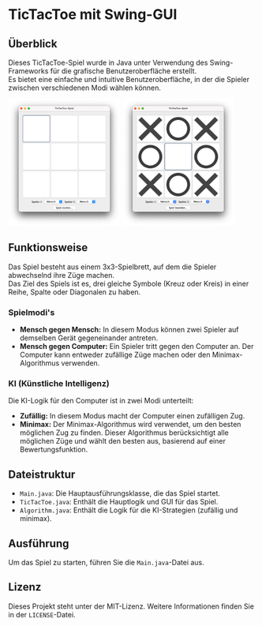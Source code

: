 # TicTacToe mit Swing-GUI

## Überblick

Dieses TicTacToe-Spiel wurde in Java unter Verwendung des Swing-Frameworks für die grafische Benutzeroberfläche erstellt. <br>
Es bietet eine einfache und intuitive Benutzeroberfläche, in der die Spieler zwischen verschiedenen Modi wählen können.

<p float="left">
  <img src="./data/ExampleEmpty.png" width="45%"  alt="TTT"/>
  <img src="./data/ExampleFull.png" width="45%"  alt="TTT"/> 
</p>

## Funktionsweise

Das Spiel besteht aus einem 3x3-Spielbrett, auf dem die Spieler abwechselnd ihre Züge machen. <br>
Das Ziel des Spiels ist es, drei gleiche Symbole (Kreuz oder Kreis) in einer Reihe, Spalte oder Diagonalen zu haben.

### Spielmodi's

- **Mensch gegen Mensch:** In diesem Modus können zwei Spieler auf demselben Gerät gegeneinander antreten.
- **Mensch gegen Computer:** Ein Spieler tritt gegen den Computer an. Der Computer kann entweder zufällige Züge machen oder den Minimax-Algorithmus verwenden.

### KI (Künstliche Intelligenz)

Die KI-Logik für den Computer ist in zwei Modi unterteilt:

- **Zufällig:** In diesem Modus macht der Computer einen zufälligen Zug.
- **Minimax:** Der Minimax-Algorithmus wird verwendet, um den besten möglichen Zug zu finden. Dieser Algorithmus berücksichtigt alle möglichen Züge und wählt den besten aus, basierend auf einer Bewertungsfunktion.

## Dateistruktur

- `Main.java`: Die Hauptausführungsklasse, die das Spiel startet.
- `TicTacToe.java`: Enthält die Hauptlogik und GUI für das Spiel.
- `Algorithm.java`: Enthält die Logik für die KI-Strategien (zufällig und minimax).

## Ausführung

Um das Spiel zu starten, führen Sie die `Main.java`-Datei aus.

## Lizenz

Dieses Projekt steht unter der MIT-Lizenz. Weitere Informationen finden Sie in der `LICENSE`-Datei.